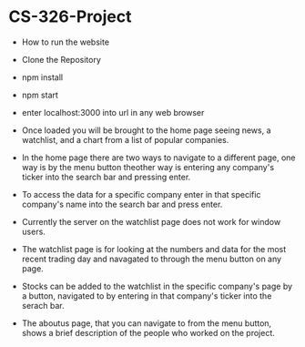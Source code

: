 # CS-326-Project
- How to run the website
- Clone the Repository
- npm install
- npm start
- enter localhost:3000 into url in any web browser

- Once loaded you will be brought to the home page seeing news, a watchlist, and a chart from a list of popular companies.

- In the home page there are two ways to navigate to a different page, one way is by the menu button theother way is entering any company's ticker into the search bar and pressing enter.

- To access the data for a specific company enter in that specific company's name into the search bar and press enter.

- Currently the server on the watchlist page does not work for window users.
- The watchlist page is for looking at the numbers and data for the most recent trading day and navagated to through the menu button on any page.
- Stocks can be added to the watchlist in the specific company's page by a button, navigated to by entering in that company's ticker into the serach bar.

- The aboutus page, that you can navigate to from the menu button, shows a brief description of the people who worked on the project.

